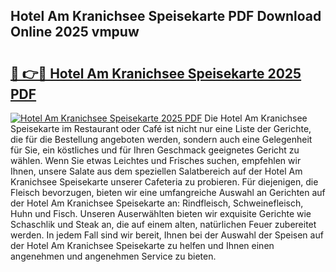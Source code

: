 ## Hotel Am Kranichsee Speisekarte PDF Download Online 2025 vmpuw

# <h2><a href="http://gce05le.nevu.top/?p=Hotel+Am+Kranichsee+Speisekarte">🔗 👉🔴 Hotel Am Kranichsee Speisekarte 2025 PDF</a></h2>

[![Hotel Am Kranichsee Speisekarte 2025 PDF](https://i.imgur.com/dBaPXMq.png)](http://gce05le.nevu.top/?p=Hotel+Am+Kranichsee+Speisekarte)
Die Hotel Am Kranichsee Speisekarte im Restaurant oder Café ist nicht nur eine Liste der Gerichte, die für die Bestellung angeboten werden, sondern auch eine Gelegenheit für Sie, ein köstliches und für Ihren Geschmack geeignetes Gericht zu wählen. Wenn Sie etwas Leichtes und Frisches suchen, empfehlen wir Ihnen, unsere Salate aus dem speziellen Salatbereich auf der Hotel Am Kranichsee Speisekarte unserer Cafeteria zu probieren. Für diejenigen, die Fleisch bevorzugen, bieten wir eine umfangreiche Auswahl an Gerichten auf der Hotel Am Kranichsee Speisekarte an: Rindfleisch, Schweinefleisch, Huhn und Fisch. Unseren Auserwählten bieten wir exquisite Gerichte wie Schaschlik und Steak an, die auf einem alten, natürlichen Feuer zubereitet werden. In jedem Fall sind wir bereit, Ihnen bei der Auswahl der Speisen auf der Hotel Am Kranichsee Speisekarte zu helfen und Ihnen einen angenehmen und angenehmen Service zu bieten.

